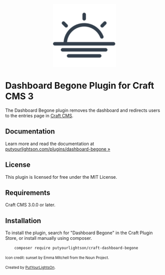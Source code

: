 <p align="center"><img width="200" src="src/icon.svg"></p>

# Dashboard Begone Plugin for Craft CMS 3

The Dashboard Begone plugin removes the dashboard and redirects users to the entries page in  [Craft CMS](https://craftcms.com/).

## Documentation

Learn more and read the documentation at [putyourlightson.com/plugins/dashboard-begone »](https://putyourlightson.com/plugins/dashboard-begone)

## License

This plugin is licensed for free under the MIT License.

## Requirements

Craft CMS 3.0.0 or later.

## Installation

To install the plugin, search for "Dashboard Begone" in the Craft Plugin Store, or install manually using composer.

        composer require putyourlightson/craft-dashboard-begone

<small>Icon credit: sunset by Emma Mitchell from the Noun Project.</small>

<small>Created by [PutYourLightsOn](https://putyourlightson.com/).</small>
